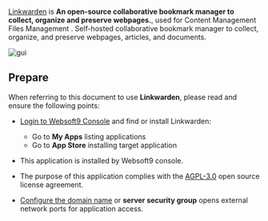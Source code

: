 [Linkwarden](https://linkwarden.app) is **An open-source collaborative bookmark manager to collect, organize and preserve webpages.**, used for Content Management Files Management . Self-hosted collaborative bookmark manager to collect, organize, and preserve webpages, articles, and documents.


![gui](https://libs.websoft9.com/Websoft9/DocsPicture/zh/linkwarden/linkwarden-gui-websoft9.png)


## Prepare

When referring to this document to use **Linkwarden**, please read and ensure the following points:

- [Login to Websoft9 Console](./login-console) and find or install Linkwarden:
  - Go to **My Apps** listing applications 
  - Go to **App Store** installing target application

- This application is installed by Websoft9 console.


- The purpose of this application complies with the [AGPL-3.0](https://opensource.org/licenses/AGPL-3.0) open source license agreement.


- [Configure the domain name](./domain-set) or **server security group** opens external network ports for application access.